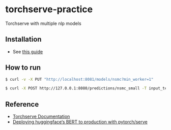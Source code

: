 # torchserve-practice

Torchserve with multiple nlp models

## Installation

- See [this guide](https://github.com/pytorch/serve#install-torchserve)

## How to run

```bash
$ curl -v -X PUT "http://localhost:8081/models/nsmc?min_worker=1"
```

```bash
$ curl -X POST http://127.0.0.1:8080/predictions/nsmc_small -T input_text.txt
```

## Reference

- [Torchserve Documentation](https://pytorch.org/serve/index.html)
- [Deploying huggingface‘s BERT to production with pytorch/serve](https://medium.com/analytics-vidhya/deploy-huggingface-s-bert-to-production-with-pytorch-serve-27b068026d18)
